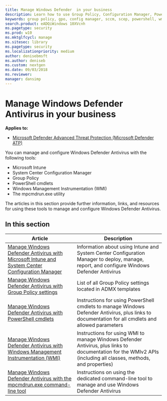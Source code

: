 ```yaml
---
title: Manage Windows Defender  in your business
description: Learn how to use Group Policy, Configuration Manager, PowerShell, WMI, Intune, and the command line to manage Windows Defender AV
keywords: group policy, gpo, config manager, sccm, scep, powershell, wmi, intune, defender, antivirus, antimalware, security, protection
search.product: eADQiWindows 10XVcnh
ms.pagetype: security
ms.prod: w10
ms.mktglfcycl: manage
ms.sitesec: library
ms.pagetype: security
ms.localizationpriority: medium
author: denisebmsft
ms.author: deniseb
ms.custom: nextgen
ms.date: 09/03/2018
ms.reviewer: 
manager: dansimp
---
```


# Manage Windows Defender Antivirus in your business

**Applies to:**

- [Microsoft Defender Advanced Threat Protection (Microsoft Defender ATP)](https://go.microsoft.com/fwlink/p/?linkid=2069559)

You can manage and configure Windows Defender Antivirus with the following tools:

- Microsoft Intune
- System Center Configuration Manager
- Group Policy
- PowerShell cmdlets
- Windows Management Instrumentation (WMI)
- The mpcmdrun.exe utility

The articles in this section provide further information, links, and resources for using these tools to manage and configure Windows Defender Antivirus.

## In this section

Article | Description
---|---
[Manage Windows Defender Antivirus with Microsoft Intune and System Center Configuration Manager](use-intune-config-manager-windows-defender-antivirus.md)|Information about using Intune and System Center Configuration Manager to deploy, manage, report, and configure Windows Defender Antivirus
[Manage Windows Defender Antivirus with Group Policy settings](use-group-policy-windows-defender-antivirus.md)|List of all Group Policy settings located in ADMX templates
[Manage Windows Defender Antivirus with PowerShell cmdlets](use-powershell-cmdlets-windows-defender-antivirus.md)|Instructions for using PowerShell cmdlets to manage Windows Defender Antivirus, plus links to documentation for all cmdlets and allowed parameters
[Manage Windows Defender Antivirus with Windows Management Instrumentation (WMI)](use-wmi-windows-defender-antivirus.md)| Instructions for using WMI to manage Windows Defender Antivirus, plus links to documentation for the WMIv2 APIs (including all classes, methods, and properties)
[Manage Windows Defender Antivirus with the mpcmdrun.exe command-line tool](command-line-arguments-windows-defender-antivirus.md)|Instructions on using the dedicated command-line tool to manage and use Windows Defender Antivirus
